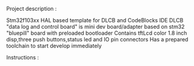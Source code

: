 Project description :

Stm32f103xx HAL based template for DLCB and CodeBlocks IDE
DLCB "data log and control board" is mini dev board/adapter based on stm32 "bluepill" board with preloaded bootloader
Contains tftLcd color 1.8 inch disp,three push buttons,status led and IO pin connectors 
Has a prepared toolchain to start develop immediately

Instructions :

